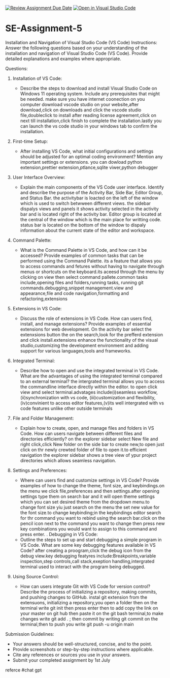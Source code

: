 [![Review Assignment Due Date](https://classroom.github.com/assets/deadline-readme-button-22041afd0340ce965d47ae6ef1cefeee28c7c493a6346c4f15d667ab976d596c.svg)](https://classroom.github.com/a/XoLGRbHq)
[![Open in Visual Studio Code](https://classroom.github.com/assets/open-in-vscode-2e0aaae1b6195c2367325f4f02e2d04e9abb55f0b24a779b69b11b9e10269abc.svg)](https://classroom.github.com/online_ide?assignment_repo_id=15282757&assignment_repo_type=AssignmentRepo)
# SE-Assignment-5
Installation and Navigation of Visual Studio Code (VS Code)
 Instructions:
Answer the following questions based on your understanding of the installation and navigation of Visual Studio Code (VS Code). Provide detailed explanations and examples where appropriate.

 Questions:

1. Installation of VS Code:
   - Describe the steps to download and install Visual Studio Code on Windows 11 operating system. Include any prerequisites that might be needed.
   make sure you have internet coonection on you computer
   download vscode studio on your website,after download,click on downloads and click the vscode studio file,doubleclick to install after reading license agreement,click on next till installation,click finish to complete the installation.lastly you can launch the vs code studio in your windows tab to confirm the installation.

2. First-time Setup:
   - After installing VS Code, what initial configurations and settings should be adjusted for an optimal coding environment? Mention any important settings or extensions.
   you can dowload python extension,prettier extension,ptlance,sqlite viwer,python debugger

3. User Interface Overview:
   - Explain the main components of the VS Code user interface. Identify and describe the purpose of the Activity Bar, Side Bar, Editor Group, and Status Bar.
   the activitybar is loacted on the left of the window which is used to switch betwween different views.
   the sidebar dispalys views and panels it shows activity selected in the activity bar and is located right of the activity bar.
   Editor group is located at the central of the window which is the main place for writting code.
   status bar is located on the bottom of the window to dispaly information about the current state of the editor and workspace.

4. Command Palette:
   - What is the Command Palette in VS Code, and how can it be accessed? Provide examples of common tasks that can be performed using the Command Palette.
   its a feature that allows you to access commands and fetures without having to navigate through menus or shortcuts on the keyboard.its aceesd through the menu by clicking on view then select command pallete.common tasks include,opening files and folders,running tasks, running git commands.debugging,snippet management.view and appearance,file and code navigation,formatting and refactoring,extensions

5. Extensions in VS Code:
   - Discuss the role of extensions in VS Code. How can users find, install, and manage extensions? Provide examples of essential extensions for web development.
   On the activity bar select the extenxsions button the on the search,look for the prefferd extension and click install.extensions enhance the functionality of the visual studio,customizing the development environment and adding support for various languages,tools and frameworks.

6. Integrated Terminal:
   - Describe how to open and use the integrated terminal in VS Code. What are the advantages of using the integrated terminal compared to an external terminal?
   the intergrated terminal allows you to access the commandline interface directly within the editor. to open click view amd select terminal.advatages include(i)seamless workflow,(ii)synchronization with vs code, (iii)customization and flexibility,(iv)convinient to access editor features,(v)its well intergrated with vs code features unlike other outside terminals

7. File and Folder Management:
   - Explain how to create, open, and manage files and folders in VS Code. How can users navigate between different files and directories efficiently?
   on the explorer sidebar select New file and right click,click New folder on the side bar to create new,to open just click on thr newly crewted folder of file to open it.to efficient navigation the explorer sidebar shows a tree view of ypur project directories which allows seamless navigation. 

8. Settings and Preferences:
   - Where can users find and customize settings in VS Code? Provide examples of how to change the theme, font size, and keybindings.on the menu we click file,preferences and then settings.after opening settings type them on search bar and it will open theme settings which you can set desired theme from the dropdown menu.to change font size yiu just search on the menu the set new value for the font size.to change keybinding;in the keybindings editor search for thr command you want to rebind using the search bar.click on the pencil icon next to the command you want to change then press new key combinations you would want to assign to this command and press enter.
   . Debugging in VS Code:
   - Outline the steps to set up and start debugging a simple program in VS Code. What are some key debugging features available in VS Code?
   after creating a proogram,click the debug icon from the debug view.key debugging featyres include:Breakpoints,variable inspection,step controls,call stack,exeption handling,intergrated terminal used to interact with the program being debugged.

10. Using Source Control:
    - How can users integrate Git with VS Code for version control? Describe the process of initializing a repository, making commits, and pushing changes to GitHub.
    instal git extension from the extensuons, initializing a repository,you open a folder then on the terminal write git init then press enter then to add copy the link on your master on git hub then paste it on the git bash terminal,to make changes write git add . ; then commit by writing git commit on the terminal,then to push you write git push -u origin main

 Submission Guidelines:
- Your answers should be well-structured, concise, and to the point.
- Provide screenshots or step-by-step instructions where applicable.
- Cite any references or sources you use in your answers.
- Submit your completed assignment by 1st July 

referce #chat gpt 